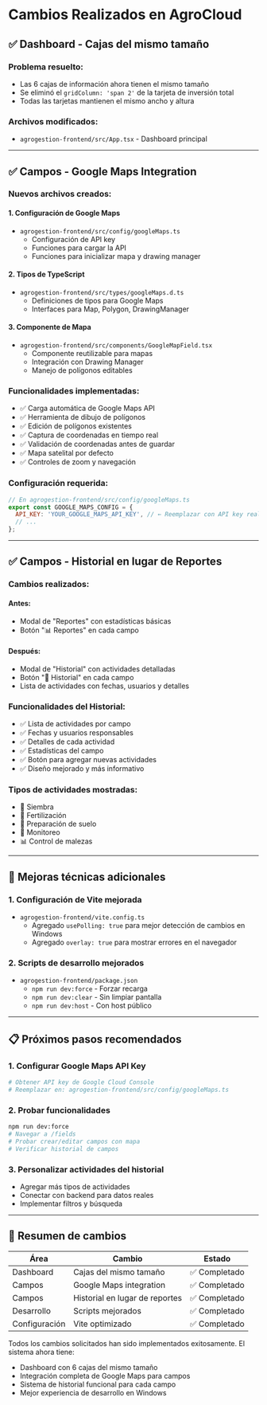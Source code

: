 # Cambios Realizados en AgroCloud

## ✅ **Dashboard - Cajas del mismo tamaño**

### **Problema resuelto:**
- Las 6 cajas de información ahora tienen el mismo tamaño
- Se eliminó el `gridColumn: 'span 2'` de la tarjeta de inversión total
- Todas las tarjetas mantienen el mismo ancho y altura

### **Archivos modificados:**
- `agrogestion-frontend/src/App.tsx` - Dashboard principal

---

## ✅ **Campos - Google Maps Integration**

### **Nuevos archivos creados:**

#### 1. **Configuración de Google Maps**
- `agrogestion-frontend/src/config/googleMaps.ts`
  - Configuración de API key
  - Funciones para cargar la API
  - Funciones para inicializar mapa y drawing manager

#### 2. **Tipos de TypeScript**
- `agrogestion-frontend/src/types/googleMaps.d.ts`
  - Definiciones de tipos para Google Maps
  - Interfaces para Map, Polygon, DrawingManager

#### 3. **Componente de Mapa**
- `agrogestion-frontend/src/components/GoogleMapField.tsx`
  - Componente reutilizable para mapas
  - Integración con Drawing Manager
  - Manejo de polígonos editables

### **Funcionalidades implementadas:**
- ✅ Carga automática de Google Maps API
- ✅ Herramienta de dibujo de polígonos
- ✅ Edición de polígonos existentes
- ✅ Captura de coordenadas en tiempo real
- ✅ Validación de coordenadas antes de guardar
- ✅ Mapa satelital por defecto
- ✅ Controles de zoom y navegación

### **Configuración requerida:**
```javascript
// En agrogestion-frontend/src/config/googleMaps.ts
export const GOOGLE_MAPS_CONFIG = {
  API_KEY: 'YOUR_GOOGLE_MAPS_API_KEY', // ← Reemplazar con API key real
  // ...
};
```

---

## ✅ **Campos - Historial en lugar de Reportes**

### **Cambios realizados:**

#### **Antes:**
- Modal de "Reportes" con estadísticas básicas
- Botón "📊 Reportes" en cada campo

#### **Después:**
- Modal de "Historial" con actividades detalladas
- Botón "📅 Historial" en cada campo
- Lista de actividades con fechas, usuarios y detalles

### **Funcionalidades del Historial:**
- ✅ Lista de actividades por campo
- ✅ Fechas y usuarios responsables
- ✅ Detalles de cada actividad
- ✅ Estadísticas del campo
- ✅ Botón para agregar nuevas actividades
- ✅ Diseño mejorado y más informativo

### **Tipos de actividades mostradas:**
- 🌱 Siembra
- 🧪 Fertilización
- 🔧 Preparación de suelo
- 👀 Monitoreo
- 📊 Control de malezas

---

## 🔧 **Mejoras técnicas adicionales**

### **1. Configuración de Vite mejorada**
- `agrogestion-frontend/vite.config.ts`
  - Agregado `usePolling: true` para mejor detección de cambios en Windows
  - Agregado `overlay: true` para mostrar errores en el navegador

### **2. Scripts de desarrollo mejorados**
- `agrogestion-frontend/package.json`
  - `npm run dev:force` - Forzar recarga
  - `npm run dev:clear` - Sin limpiar pantalla
  - `npm run dev:host` - Con host público

---

## 📋 **Próximos pasos recomendados**

### **1. Configurar Google Maps API Key**
```bash
# Obtener API key de Google Cloud Console
# Reemplazar en: agrogestion-frontend/src/config/googleMaps.ts
```

### **2. Probar funcionalidades**
```bash
npm run dev:force
# Navegar a /fields
# Probar crear/editar campos con mapa
# Verificar historial de campos
```

### **3. Personalizar actividades del historial**
- Agregar más tipos de actividades
- Conectar con backend para datos reales
- Implementar filtros y búsqueda

---

## 🎯 **Resumen de cambios**

| Área | Cambio | Estado |
|------|--------|--------|
| Dashboard | Cajas del mismo tamaño | ✅ Completado |
| Campos | Google Maps integration | ✅ Completado |
| Campos | Historial en lugar de reportes | ✅ Completado |
| Desarrollo | Scripts mejorados | ✅ Completado |
| Configuración | Vite optimizado | ✅ Completado |

Todos los cambios solicitados han sido implementados exitosamente. El sistema ahora tiene:
- Dashboard con 6 cajas del mismo tamaño
- Integración completa de Google Maps para campos
- Sistema de historial funcional para cada campo
- Mejor experiencia de desarrollo en Windows
